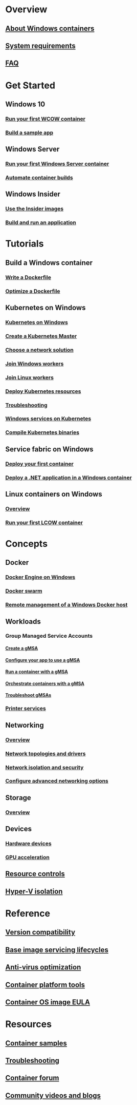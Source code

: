 # Overview
## [About Windows containers](about/index.md)
## [System requirements](deploy-containers/system-requirements.md)
## [FAQ](about/faq.md)

# Get Started
## Windows 10
### [Run your first WCOW container](quick-start/quick-start-windows-10.md)
### [Build a sample app](quick-start/building-sample-app.md)
## Windows Server
### [Run your first Windows Server container](quick-start/quick-start-windows-server.md)
### [Automate container builds](quick-start/quick-start-images.md)
## Windows Insider
### [Use the Insider images](quick-start/Using-Insider-Container-Images.md)
### [Build and run an application](quick-start/Nano-RS3-.NET-Core-and-PS.md)

# Tutorials
## Build a Windows container
### [Write a Dockerfile](manage-docker/manage-windows-dockerfile.md)
### [Optimize a Dockerfile](manage-docker/optimize-windows-dockerfile.md)
## Kubernetes on Windows
### [Kubernetes on Windows](kubernetes/getting-started-kubernetes-windows.md)
### [Create a Kubernetes Master](kubernetes/creating-a-linux-master.md)
### [Choose a network solution](kubernetes/network-topologies.md)
### [Join Windows workers](kubernetes/joining-windows-workers.md)
### [Join Linux workers](kubernetes/joining-linux-workers.md)
### [Deploy Kubernetes resources](kubernetes/deploying-resources.md)
### [Troubleshooting](kubernetes/common-problems.md)
### [Windows services on Kubernetes](kubernetes/kube-windows-services.md)
### [Compile Kubernetes binaries](kubernetes/compiling-kubernetes-binaries.md)
## Service fabric on Windows
### [Deploy your first container](/azure/service-fabric/service-fabric-quickstart-containers)
### [Deploy a .NET application in a Windows container](/azure/service-fabric/service-fabric-host-app-in-a-container)
## Linux containers on Windows
### [Overview](deploy-containers/linux-containers.md)
### [Run your first LCOW container](quick-start/quick-start-windows-10-linux.md)

# Concepts
## Docker
### [Docker Engine on Windows](manage-docker/configure-docker-daemon.md)
### [Docker swarm](manage-containers/swarm-mode.md)
### [Remote management of a Windows Docker host](management/manage_remotehost.md)
## Workloads
### Group Managed Service Accounts
#### [Create a gMSA](manage-containers/manage-serviceaccounts.md)
#### [Configure your app to use a gMSA](manage-containers/gmsa-configure-app.md)
#### [Run a container with a gMSA](manage-containers/gmsa-run-container.md)
#### [Orchestrate containers with a gMSA](manage-containers/gmsa-orchestrate-containers.md)
#### [Troubleshoot gMSAs](manage-containers/gmsa-troubleshooting.md)
### [Printer services](deploy-containers/print-spooler.md)
## Networking
### [Overview](container-networking/architecture.md)
### [Network topologies and drivers](container-networking/network-drivers-topologies.md)
### [Network isolation and security](container-networking/network-isolation-security.md)
### [Configure advanced networking options](container-networking/advanced.md)
## Storage
### [Overview](manage-containers/container-storage.md)
## Devices
### [Hardware devices](deploy-containers/hardware-devices-in-containers.md)
### [GPU acceleration](deploy-containers/gpu-acceleration.md)
## [Resource controls](manage-containers/resource-controls.md)
## [Hyper-V isolation](manage-containers/hyperv-container.md)

# Reference
## [Version compatibility](deploy-containers/version-compatibility.md)
## [Base image servicing lifecycles](deploy-containers/base-image-lifecycle.md)
## [Anti-virus optimization](https://docs.microsoft.com/windows-hardware/drivers/ifs/anti-virus-optimization-for-windows-containers)
## [Container platform tools](deploy-containers/containerd.md)
## [Container OS image EULA](Images_EULA.md)

# Resources
## [Container samples](samples.md)
## [Troubleshooting](troubleshooting.md)
## [Container forum](https://social.msdn.microsoft.com/Forums/home?forum=windowscontainers)
## [Community videos and blogs](communitylinks.md)